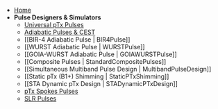*   [Home](./Home.md)
*   **Pulse Designers & Simulators**
    *   [Universal pTx Pulses](./UniversalPTxPulses.md)
    *   [Adiabatic Pulses & CEST](./AdiabaticCESTPulses.md)
    *   [[BIR-4 Adiabatic Pulse | BIR4Pulse]]
    *   [[WURST Adiabatic Pulse | WURSTPulse]]
    *   [[GOIA-WURST Adiabatic Pulse | GOIAWURSTPulse]]
    *   [[Composite Pulses | StandardCompositePulses]]
    *   [[Simultaneous Multiband Pulse Design | MultibandPulseDesign]]
    *   [[Static pTx (B1+) Shimming | StaticPTxShimming]]
    *   [[STA Dynamic pTx Design | STADynamicPTxDesign]]
    *   [pTx Spokes Pulses](./PTxSpokesPulses.md)
    *   [SLR Pulses](./SLRPulses.md)

